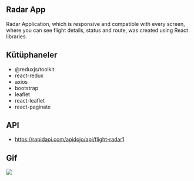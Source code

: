 ## Radar App 

Radar Application, which is responsive and compatible with every screen, where you can see flight details, status and route, was created using React libraries.


## Kütüphaneler
- @reduxjs/toolkit
- react-redux
- axios
- bootstrap
- leaflet
- react-leaflet
- react-paginate

## API
- https://rapidapi.com/apidojo/api/flight-radar1

## Gif 

![](/public/radar.gif)